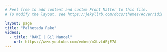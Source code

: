 ```yaml
---
# Feel free to add content and custom Front Matter to this file.
# To modify the layout, see https://jekyllrb.com/docs/themes/#overriding-theme-defaults

layout: page
title: "Palhetada Rake"
videos:
  - title: "RAKE | Gil Manoel"
    url: https://www.youtube.com/embed/mXLvLdEjE7A
---
```

